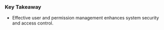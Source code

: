 
### Key Takeaway
- Effective user and permission management enhances system security and access control.
